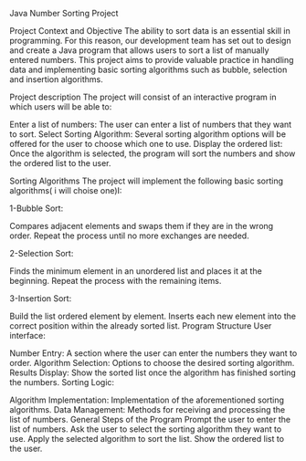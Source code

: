 Java Number Sorting Project

Project Context and Objective
The ability to sort data is an essential skill in programming. For this reason, our development team has set out to design and create a Java program that allows users to sort a list of manually entered numbers. This project aims to provide valuable practice in handling data and implementing basic sorting algorithms such as bubble, selection and insertion algorithms.

Project description
The project will consist of an interactive program in which users will be able to:

Enter a list of numbers: The user can enter a list of numbers that they want to sort.
Select Sorting Algorithm: Several sorting algorithm options will be offered for the user to choose which one to use.
Display the ordered list: Once the algorithm is selected, the program will sort the numbers and show the ordered list to the user.

Sorting Algorithms
The project will implement the following basic sorting algorithms( i will choise one)I:

1-Bubble Sort:

Compares adjacent elements and swaps them if they are in the wrong order.
Repeat the process until no more exchanges are needed.

2-Selection Sort:

Finds the minimum element in an unordered list and places it at the beginning.
Repeat the process with the remaining items.

3-Insertion Sort:

Build the list ordered element by element.
Inserts each new element into the correct position within the already sorted list.
Program Structure
User interface:

Number Entry: A section where the user can enter the numbers they want to order.
Algorithm Selection: Options to choose the desired sorting algorithm.
Results Display: Show the sorted list once the algorithm has finished sorting the numbers.
Sorting Logic:

Algorithm Implementation: Implementation of the aforementioned sorting algorithms.
Data Management: Methods for receiving and processing the list of numbers.
General Steps of the Program
Prompt the user to enter the list of numbers.
Ask the user to select the sorting algorithm they want to use.
Apply the selected algorithm to sort the list.
Show the ordered list to the user.
